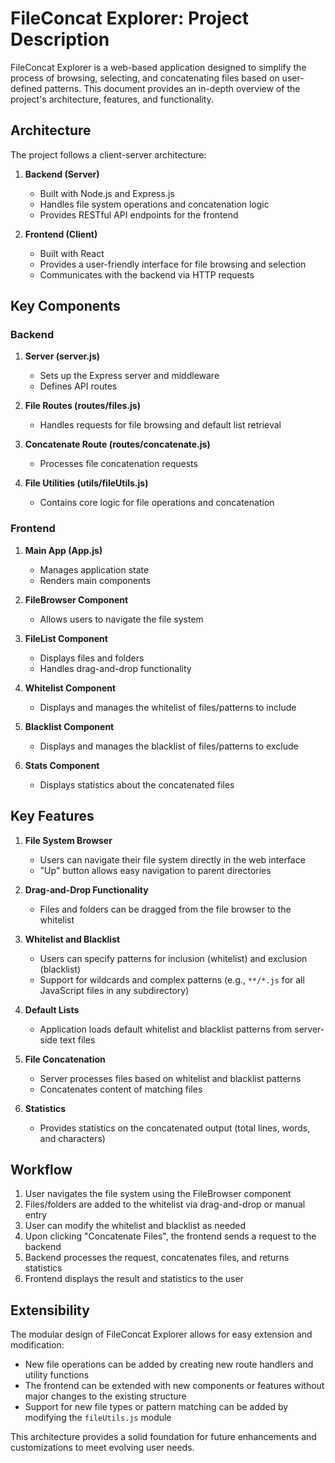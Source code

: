 # FileConcat Explorer: Project Description

FileConcat Explorer is a web-based application designed to simplify the process of browsing, selecting, and concatenating files based on user-defined patterns. This document provides an in-depth overview of the project's architecture, features, and functionality.

## Architecture

The project follows a client-server architecture:

1. **Backend (Server)**
   - Built with Node.js and Express.js
   - Handles file system operations and concatenation logic
   - Provides RESTful API endpoints for the frontend

2. **Frontend (Client)**
   - Built with React
   - Provides a user-friendly interface for file browsing and selection
   - Communicates with the backend via HTTP requests

## Key Components

### Backend

1. **Server (server.js)**
   - Sets up the Express server and middleware
   - Defines API routes

2. **File Routes (routes/files.js)**
   - Handles requests for file browsing and default list retrieval

3. **Concatenate Route (routes/concatenate.js)**
   - Processes file concatenation requests

4. **File Utilities (utils/fileUtils.js)**
   - Contains core logic for file operations and concatenation

### Frontend

1. **Main App (App.js)**
   - Manages application state
   - Renders main components

2. **FileBrowser Component**
   - Allows users to navigate the file system

3. **FileList Component**
   - Displays files and folders
   - Handles drag-and-drop functionality

4. **Whitelist Component**
   - Displays and manages the whitelist of files/patterns to include

5. **Blacklist Component**
   - Displays and manages the blacklist of files/patterns to exclude

6. **Stats Component**
   - Displays statistics about the concatenated files

## Key Features

1. **File System Browser**
   - Users can navigate their file system directly in the web interface
   - "Up" button allows easy navigation to parent directories

2. **Drag-and-Drop Functionality**
   - Files and folders can be dragged from the file browser to the whitelist

3. **Whitelist and Blacklist**
   - Users can specify patterns for inclusion (whitelist) and exclusion (blacklist)
   - Support for wildcards and complex patterns (e.g., `**/*.js` for all JavaScript files in any subdirectory)

4. **Default Lists**
   - Application loads default whitelist and blacklist patterns from server-side text files

5. **File Concatenation**
   - Server processes files based on whitelist and blacklist patterns
   - Concatenates content of matching files

6. **Statistics**
   - Provides statistics on the concatenated output (total lines, words, and characters)

## Workflow

1. User navigates the file system using the FileBrowser component
2. Files/folders are added to the whitelist via drag-and-drop or manual entry
3. User can modify the whitelist and blacklist as needed
4. Upon clicking "Concatenate Files", the frontend sends a request to the backend
5. Backend processes the request, concatenates files, and returns statistics
6. Frontend displays the result and statistics to the user

## Extensibility

The modular design of FileConcat Explorer allows for easy extension and modification:

- New file operations can be added by creating new route handlers and utility functions
- The frontend can be extended with new components or features without major changes to the existing structure
- Support for new file types or pattern matching can be added by modifying the `fileUtils.js` module

This architecture provides a solid foundation for future enhancements and customizations to meet evolving user needs.
